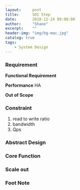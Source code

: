 ```yaml
---
layout:     post
title:      SDI Step
date:       2018-12-24 09:00:00
author:     "Shane"
excerpt:    ""
header-img: "img/bg-mac.jpg"
catalog: true
tags:
    - System Design
---
```


### Requirement

**Functional Requirement**

**Performance**
HA

**Out of Scope**

### Constraint
1. read to write ratio
2. bandwidth
3. Qps

### Abstract Design

### Core Function

### Scale out

### Foot Note





